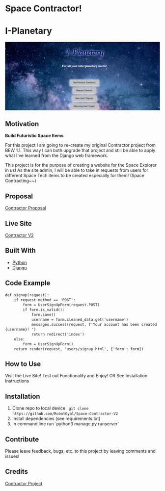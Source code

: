 # Space Contractor!
# I-Planetary

![Image](screenshot.png)

## Motivation
**Build Futuristic Space Items**

For this project I am going to re-create my original Contractor project from BEW 1.1. This way I can both upgrade that project and still be able to apply what I've learned from the Django web framework. 

This project is for the purpose of creating a website for the Space Explorer in us! As the site admin, I will be able to take in requests from users for different Space Tech items to be created especially for them! (Space Contracting~~)

## Proposal
[Contractor Proposal](proposal.md)


## Live Site
[Contractor V2](http://space-contractor-v2.herokuapp.com/)

## Built With
* [Python](python.org)
* [Django](djangobook.com)

## Code Example
```
def signup(request):
    if request.method == 'POST':
        form = UserSignUpForm(request.POST)
        if form.is_valid():
            form.save()
            username = form.cleaned_data.get('username')
            messages.success(request, f'Your account has been created {username}! ')
            return redirect('index')
    else:
        form = UserSignUpForm()
    return render(request, 'users/signup.html', {'form': form})
```

## How to Use
Visit the Live Site! Test out Functionality and Enjoy!
OR
See Installation Instructions

## Installation
1. Clone repo to local device
` git clone https://github.com/RobotGyal/Space-Contractor-V2`
2. Install dependencies (see requirements.txt)
3. In command line run
`python3 manage.py runserver'

## Contribute
Please leave feedback, bugs, etc. to this project by leaving comments and issues!

## Credits
[Contractor Project](https://make-school-courses.github.io/BEW-1.2-Authentication-and-Associations/#/Projects/rubric)

